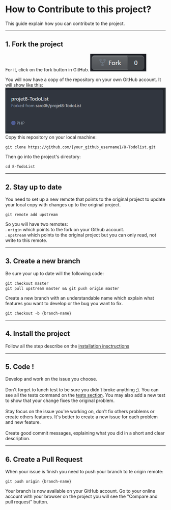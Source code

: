 # How to Contribute to this project?
This guide explain how you can contribute to the project.

------------------------

## 1. Fork the project
For it, click on the fork button in GitHub.
![Alt text](./img/forkButton.png "Fork button")

You will now have a copy of the repository on your own GitHub account. It will show like this:
![Alt text](./img/forkProject.png "Fork project")
Copy this repository on your local machine:
```shell
git clone https://github.com/{your_github_username}/8-Todolist.git
```
Then go into the project's directory:
```shell
cd 8-TodoList
```
------------------------

## 2. Stay up to date
You need to set up a new remote that points to the original project to update your local copy with changes up to the original project.
```shell
git remote add upstream
```
So you will have two remotes: <br/>
. <code>origin</code> which points to the fork on your Github account. </br>
. <code>upstream</code> which points to the original project but you can only read, not write to this remote.

------------------------

## 3. Create a new branch
Be sure your up to date will the following code:
```shell
git checkout master
git pull upstream master && git push origin master
```
Create a new branch with an understandable name which explain what features you want to develop or the bug you want to fix.
```shell
git checkout -b {branch-name}
```

------------------------

## 4. Install the project
Follow all the step describe on the [installation insctructions](../README.md)

------------------------

## 5. Code !
Develop and work on the issue you choose. </br></br>
 Don't forget to lunch test to be sure you didn't broke anything ;). You can see all the tests command on the [tests section](../README.md). You may also add a new test to show that your change fixes the original problem.
</br></br>
Stay focus on the issue you're working on, don't fix others problems or create others features. It's better to create a new issue for each problem and new feature. 
</br></br>
Create good commit messages, explaining what you did in a short and clear description.

------------------------

## 6. Create a Pull Request
When your issue is finish you need to push your branch to te origin remote:
```shell
git push origin {branch-name}
```
Your branch is now available on your GitHub account.
Go to your online account with your browser on the project you will see the "Compare and pull request" button.
 